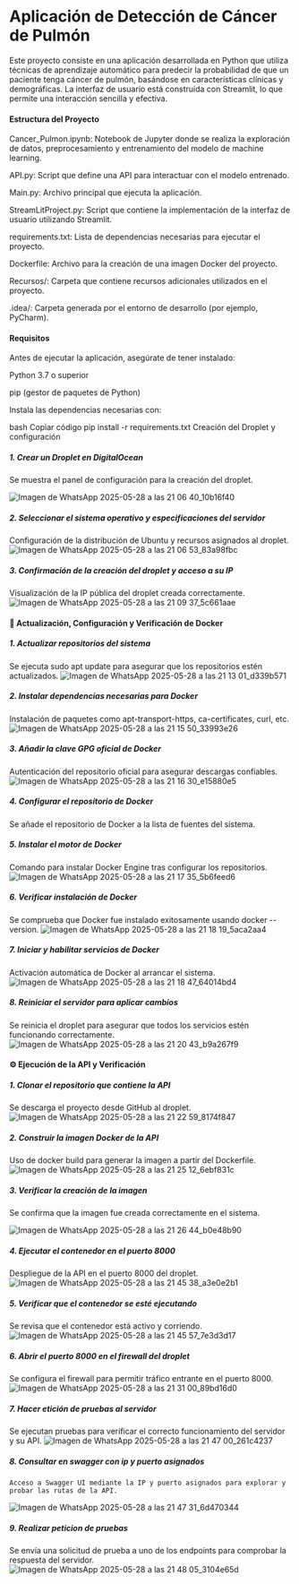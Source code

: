 # **Aplicación de Detección de Cáncer de Pulmón**
Este proyecto consiste en una aplicación desarrollada en Python que utiliza técnicas de aprendizaje automático para predecir la probabilidad de que un paciente tenga cáncer de pulmón, basándose en características clínicas y demográficas. La interfaz de usuario está construida con Streamlit, lo que permite una interacción sencilla y efectiva.

#### Estructura del Proyecto
Cancer_Pulmon.ipynb: Notebook de Jupyter donde se realiza la exploración de datos, preprocesamiento y entrenamiento del modelo de machine learning.

API.py: Script que define una API para interactuar con el modelo entrenado.

Main.py: Archivo principal que ejecuta la aplicación.

StreamLitProject.py: Script que contiene la implementación de la interfaz de usuario utilizando Streamlit.

requirements.txt: Lista de dependencias necesarias para ejecutar el proyecto.

Dockerfile: Archivo para la creación de una imagen Docker del proyecto.

Recursos/: Carpeta que contiene recursos adicionales utilizados en el proyecto.

.idea/: Carpeta generada por el entorno de desarrollo (por ejemplo, PyCharm).

 #### Requisitos
Antes de ejecutar la aplicación, asegúrate de tener instalado:

Python 3.7 o superior

pip (gestor de paquetes de Python)

Instala las dependencias necesarias con:

bash
Copiar código
pip install -r requirements.txt
 Creación del Droplet y configuración
 ##### 1. Crear un Droplet en DigitalOcean
Se muestra el panel de configuración para la creación del droplet.

![Imagen de WhatsApp 2025-05-28 a las 21 06 40_10b16f40](https://github.com/user-attachments/assets/f222652a-3902-4ae7-966a-623de703679f)

##### 2. Seleccionar el sistema operativo y especificaciones del servidor
Configuración de la distribución de Ubuntu y recursos asignados al droplet.
![Imagen de WhatsApp 2025-05-28 a las 21 06 53_83a98fbc](https://github.com/user-attachments/assets/ef657754-b5fd-4807-b5f6-cdffc2590e56)


##### 3. Confirmación de la creación del droplet y acceso a su IP
Visualización de la IP pública del droplet creada correctamente.
![Imagen de WhatsApp 2025-05-28 a las 21 09 37_5c661aae](https://github.com/user-attachments/assets/8866f29d-d320-4cf0-8bd5-05c4eee64a30)


#### 🔧 Actualización, Configuración y Verificación de Docker
##### 1. Actualizar repositorios del sistema
Se ejecuta sudo apt update para asegurar que los repositorios estén actualizados.
![Imagen de WhatsApp 2025-05-28 a las 21 13 01_d339b571](https://github.com/user-attachments/assets/1958254a-accd-48c0-beb6-158608d884bd)


##### 2. Instalar dependencias necesarias para Docker
Instalación de paquetes como apt-transport-https, ca-certificates, curl, etc.
![Imagen de WhatsApp 2025-05-28 a las 21 15 50_33993e26](https://github.com/user-attachments/assets/14198b3d-0190-44a7-9525-47f884bd8c0c)


##### 3. Añadir la clave GPG oficial de Docker
Autenticación del repositorio oficial para asegurar descargas confiables.
![Imagen de WhatsApp 2025-05-28 a las 21 16 30_e15880e5](https://github.com/user-attachments/assets/ea577cf7-7feb-4019-857f-913a45fcbcc2)


##### 4. Configurar el repositorio de Docker
Se añade el repositorio de Docker a la lista de fuentes del sistema.


##### 5. Instalar el motor de Docker
Comando para instalar Docker Engine tras configurar los repositorios.
![Imagen de WhatsApp 2025-05-28 a las 21 17 35_5b6feed6](https://github.com/user-attachments/assets/e8704dfb-7a42-46e5-995d-d0da26da2cf4)


##### 6. Verificar instalación de Docker
Se comprueba que Docker fue instalado exitosamente usando docker --version.
![Imagen de WhatsApp 2025-05-28 a las 21 18 19_5aca2aa4](https://github.com/user-attachments/assets/16d44928-88f0-45e0-b6ea-cb3ca974eb44)


##### 7. Iniciar y habilitar servicios de Docker
Activación automática de Docker al arrancar el sistema.
![Imagen de WhatsApp 2025-05-28 a las 21 18 47_64014bd4](https://github.com/user-attachments/assets/234f95e0-906a-4730-b2a5-1a40a8028096)


##### 8. Reiniciar el servidor para aplicar cambios
Se reinicia el droplet para asegurar que todos los servicios estén funcionando correctamente.
![Imagen de WhatsApp 2025-05-28 a las 21 20 43_b9a267f9](https://github.com/user-attachments/assets/856e7c18-8102-4c97-ba22-c84561fc7b05)


#### ⚙️ Ejecución de la API y Verificación
##### 1. Clonar el repositorio que contiene la API
Se descarga el proyecto desde GitHub al droplet.
![Imagen de WhatsApp 2025-05-28 a las 21 22 59_8174f847](https://github.com/user-attachments/assets/d57b1a5c-5d4c-4c09-9f64-e88eb4de9ba6)


##### 2. Construir la imagen Docker de la API
Uso de docker build para generar la imagen a partir del Dockerfile.
![Imagen de WhatsApp 2025-05-28 a las 21 25 12_6ebf831c](https://github.com/user-attachments/assets/52effb91-9c24-45b1-8b26-edbc2e2d11c5)


##### 3. Verificar la creación de la imagen
Se confirma que la imagen fue creada correctamente en el sistema.

![Imagen de WhatsApp 2025-05-28 a las 21 26 44_b0e48b90](https://github.com/user-attachments/assets/ccc0e107-337d-47e5-810b-74830da208d6)

##### 4. Ejecutar el contenedor en el puerto 8000
Despliegue de la API en el puerto 8000 del droplet.
![Imagen de WhatsApp 2025-05-28 a las 21 45 38_a3e0e2b1](https://github.com/user-attachments/assets/2367a85e-5e89-498f-812b-7d75353727cd)


##### 5. Verificar que el contenedor se esté ejecutando
Se revisa que el contenedor está activo y corriendo.
![Imagen de WhatsApp 2025-05-28 a las 21 45 57_7e3d3d17](https://github.com/user-attachments/assets/d1d05173-76ba-46a2-ae3c-ba94df6def5b)


##### 6. Abrir el puerto 8000 en el firewall del droplet
Se configura el firewall para permitir tráfico entrante en el puerto 8000.
![Imagen de WhatsApp 2025-05-28 a las 21 31 00_89bd16d0](https://github.com/user-attachments/assets/f2ceba34-f794-4ee0-8abc-218a68ed6900)

##### 7. Hacer etición de pruebas al servidor
   Se ejecutan pruebas para verificar el correcto funcionamiento del servidor y su API.
![Imagen de WhatsApp 2025-05-28 a las 21 47 00_261c4237](https://github.com/user-attachments/assets/c57eedd5-0454-4852-b9f2-a1f6a6b4a700)

##### 8. Consultar en swagger con ip y puerto asignados
    Acceso a Swagger UI mediante la IP y puerto asignados para explorar y probar las rutas de la API.
![Imagen de WhatsApp 2025-05-28 a las 21 47 31_6d470344](https://github.com/user-attachments/assets/70a9184b-15b7-4643-80b7-2342115e6899)

##### 9. Realizar peticion de pruebas
Se envía una solicitud de prueba a uno de los endpoints para comprobar la respuesta del servidor. 
![Imagen de WhatsApp 2025-05-28 a las 21 48 05_3104e65d](https://github.com/user-attachments/assets/00eafa8b-ef3d-4433-8dd4-73ffe4ef5bf4)


